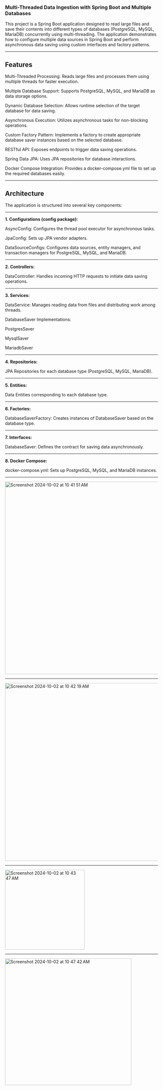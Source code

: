### Multi-Threaded Data Ingestion with Spring Boot and Multiple Databases


This project is a Spring Boot application designed to read large files and save their contents into different types of databases (PostgreSQL, MySQL, MariaDB) concurrently using multi-threading. The application demonstrates how to configure multiple data sources in Spring Boot and perform asynchronous data saving using custom interfaces and factory patterns.

-----
Features
-----
Multi-Threaded Processing: Reads large files and processes them using multiple threads for faster execution.

Multiple Database Support: Supports PostgreSQL, MySQL, and MariaDB as data storage options.

Dynamic Database Selection: Allows runtime selection of the target database for data saving.

Asynchronous Execution: Utilizes asynchronous tasks for non-blocking operations.

Custom Factory Pattern: Implements a factory to create appropriate database saver instances based on the selected database.

RESTful API: Exposes endpoints to trigger data saving operations.

Spring Data JPA: Uses JPA repositories for database interactions.

Docker Compose Integration: Provides a docker-compose.yml file to set up the required databases easily.

-----

Architecture
-----
The application is structured into several key components:

-----
**1. Configurations (config package):**

AsyncConfig: Configures the thread pool executor for asynchronous tasks.

JpaConfig: Sets up JPA vendor adapters.

DataSourceConfigs: Configures data sources, entity managers, and transaction managers for PostgreSQL, MySQL, and MariaDB.

-----
**2. Controllers:**

DataController: Handles incoming HTTP requests to initiate data saving operations.

-----
**3. Services:**

DataService: Manages reading data from files and distributing work among threads.

DatabaseSaver Implementations:

PostgresSaver

MysqlSaver

MariadbSaver

-----
**4. Repositories:**

JPA Repositories for each database type (PostgreSQL, MySQL, MariaDB).

-----
**5. Entities:**

Data Entities corresponding to each database type.

-----
**6. Factories:**

DatabaseSaverFactory: Creates instances of DatabaseSaver based on the database type.

-----
**7. Interfaces:**

DatabaseSaver: Defines the contract for saving data asynchronously.

-----
**8. Docker Compose:**

docker-compose.yml: Sets up PostgreSQL, MySQL, and MariaDB instances.


-----
<img width="632" alt="Screenshot 2024-10-02 at 10 41 51 AM" src="https://github.com/user-attachments/assets/d9216c1a-a74d-45c9-a71a-eb17e3c45bea">

-----
<img width="584" alt="Screenshot 2024-10-02 at 10 42 19 AM" src="https://github.com/user-attachments/assets/7cd858c9-b5c9-45fe-8968-ad67e58da1e1">

-----
<img width="262" alt="Screenshot 2024-10-02 at 10 43 47 AM" src="https://github.com/user-attachments/assets/f509b9ff-92cf-44cc-bff2-28aca0c376da">

-----
<img width="416" alt="Screenshot 2024-10-02 at 10 47 42 AM" src="https://github.com/user-attachments/assets/5f3ef3a5-22e7-43aa-a887-85e48a2a4b2d">
